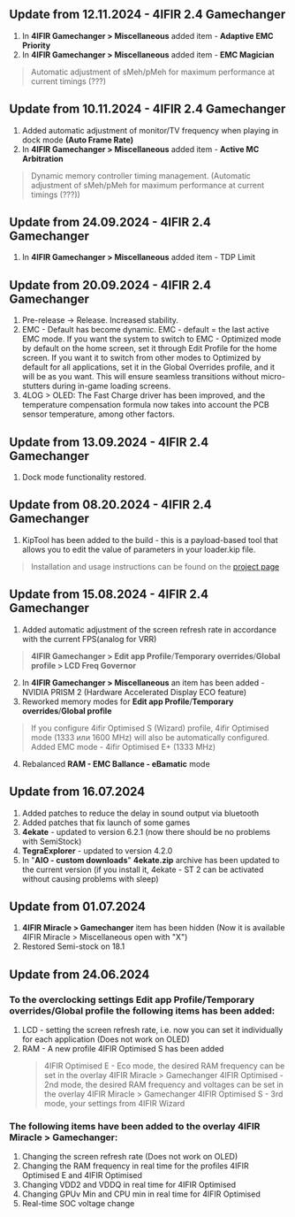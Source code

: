 ## Update from 12.11.2024 - 4IFIR 2.4 Gamechanger
1.  In **4IFIR Gamechanger > Miscellaneous** added item - **Adaptive EMC Priority**  
2.  In **4IFIR Gamechanger > Miscellaneous** added item - **EMC Magician**  
>Automatic adjustment of sMeh/pMeh for maximum performance at current timings (???)

## Update from 10.11.2024 - 4IFIR 2.4 Gamechanger
1. Added automatic adjustment of monitor/TV frequency when playing in dock mode **(Auto Frame Rate)**  
1. In **4IFIR Gamechanger > Miscellaneous** added item - **Active MC Arbitration**  
>Dynamic memory controller timing management. (Automatic adjustment of sMeh/pMeh for maximum performance at current timings (???))

## Update from 24.09.2024 - 4IFIR 2.4 Gamechanger
1. In **4IFIR Gamechanger > Miscellaneous** added item - TDP Limit

## Update from 20.09.2024 - 4IFIR 2.4 Gamechanger
1. Pre-release -> Release. Increased stability.
2. EMC - Default has become dynamic. EMC - default = the last active EMC mode. If you want the system to switch to EMC - Optimized mode by default on the home screen, set it through Edit Profile for the home screen. If you want it to switch from other modes to Optimized by default for all applications, set it in the Global Overrides profile, and it will be as you want. This will ensure seamless transitions without micro-stutters during in-game loading screens.
3. 4LOG > OLED:
The Fast Charge driver has been improved, and the temperature compensation formula now takes into account the PCB sensor temperature, among other factors.

## Update from 13.09.2024 - 4IFIR 2.4 Gamechanger
1.  Dock mode functionality restored.  

##  Update from 08.20.2024 - 4IFIR 2.4 Gamechanger
1.  KipTool has been added to the build - this is a payload-based tool that allows you to edit the value of parameters in your loader.kip file.  
>Installation and usage instructions can be found on the [project page](https://github.com/kawaii-flesh/KipTool)

## Update from 15.08.2024 - 4IFIR 2.4 Gamechanger
1.  Added automatic adjustment of the screen refresh rate in accordance with the current FPS(analog for VRR)
> **4IFIR Gamechanger > Edit app Profile**/**Temporary overrides**/**Global profile > LCD Freq Governor**
2.  In **4IFIR Gamechanger > Miscellaneous** an item has been added - NVIDIA PRISM 2 (Hardware Accelerated Display ECO feature)
3.  Reworked memory modes for **Edit app Profile**/**Temporary overrides**/**Global profile**
>If you configure 4ifir Optimised S (Wizard) profile, 4ifir Optimised mode (1333 или 1600 MHz) will also be automatically configured.  
>Added EMC mode - 4ifir Optimised E+ (1333 MHz)
4.  Rebalanced **RAM - EMC Ballance - eBamatic**  mode

## Update from 16.07.2024 
1.  Added patches to reduce the delay in sound output via bluetooth
2.  Added patches that fix launch of some games
3.  **4ekate** - updated to version  6.2.1 (now there should be no problems with SemiStock)
4.  **TegraExplorer** - updated to version  4.2.0
5.  In "**AIO - custom downloads**" **4ekate.zip** archive has been updated to the current version (if you install it, 4ekate - ST 2 can be activated without causing problems with sleep)

## Update from 01.07.2024    
1.  **4IFIR Miracle > Gamechanger** item has been hidden (Now it is available 4IFIR Miracle > Miscellaneous open with "Х")  
2.  Restored Semi-stock on 18.1

## Update from 24.06.2024  

### To the overclocking settings **Edit app Profile**/**Temporary overrides**/**Global profile** the following items has been added:
1. LCD - setting the screen refresh rate, i.e. now you can set it individually for each application (Does not work on OLED)
2. RAM - A new profile 4IFIR Optimised S has been added
   >4IFIR Optimised E - Eco mode, the desired RAM frequency can be set in the overlay 4IFIR Miracle > Gamechanger
   >4IFIR Optimised - 2nd mode, the desired RAM frequency and voltages can be set in the overlay 4IFIR Miracle > Gamechanger
   >4IFIR Optimised S - 3rd mode, your settings from 4IFIR Wizard
   
### The following items have been added to the overlay **4IFIR Miracle > Gamechanger**:  
1. Changing the screen refresh rate (Does not work on OLED)
2. Changing the RAM frequency in real time for the profiles 4IFIR Optimised E and 4IFIR Optimised
3. Changing VDD2 and VDDQ in real time for 4IFIR Optimised
4. Changing GPUv Min and CPU min in real time for 4IFIR Optimised
5. Real-time SOC voltage change
